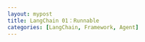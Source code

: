 ```yaml
---
layout: mypost
title: LangChain 01：Runnable
categories: [LangChain, Framework, Agent]
---
```



